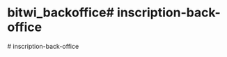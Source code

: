 # bitwi_backoffice#   i n s c r i p t i o n - b a c k - o f f i c e  
 #   i n s c r i p t i o n - b a c k - o f f i c e  
 